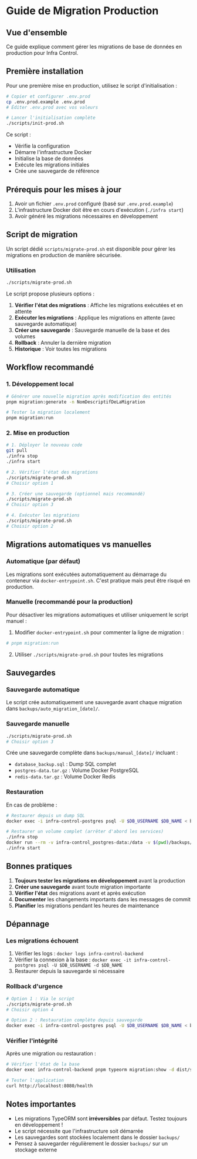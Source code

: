 # Guide de Migration Production

## Vue d'ensemble

Ce guide explique comment gérer les migrations de base de données en production pour Infra Control.

## Première installation

Pour une première mise en production, utilisez le script d'initialisation :

```bash
# Copier et configurer .env.prod
cp .env.prod.example .env.prod
# Éditer .env.prod avec vos valeurs

# Lancer l'initialisation complète
./scripts/init-prod.sh
```

Ce script :
- Vérifie la configuration
- Démarre l'infrastructure Docker
- Initialise la base de données
- Exécute les migrations initiales
- Crée une sauvegarde de référence

## Prérequis pour les mises à jour

1. Avoir un fichier `.env.prod` configuré (basé sur `.env.prod.example`)
2. L'infrastructure Docker doit être en cours d'exécution (`./infra start`)
3. Avoir généré les migrations nécessaires en développement

## Script de migration

Un script dédié `scripts/migrate-prod.sh` est disponible pour gérer les migrations en production de manière sécurisée.

### Utilisation

```bash
./scripts/migrate-prod.sh
```

Le script propose plusieurs options :

1. **Vérifier l'état des migrations** : Affiche les migrations exécutées et en attente
2. **Exécuter les migrations** : Applique les migrations en attente (avec sauvegarde automatique)
3. **Créer une sauvegarde** : Sauvegarde manuelle de la base et des volumes
4. **Rollback** : Annuler la dernière migration
5. **Historique** : Voir toutes les migrations

## Workflow recommandé

### 1. Développement local

```bash
# Générer une nouvelle migration après modification des entités
pnpm migration:generate -n NomDescriptifDeLaMigration

# Tester la migration localement
pnpm migration:run
```

### 2. Mise en production

```bash
# 1. Déployer le nouveau code
git pull
./infra stop
./infra start

# 2. Vérifier l'état des migrations
./scripts/migrate-prod.sh
# Choisir option 1

# 3. Créer une sauvegarde (optionnel mais recommandé)
./scripts/migrate-prod.sh
# Choisir option 3

# 4. Exécuter les migrations
./scripts/migrate-prod.sh
# Choisir option 2
```

## Migrations automatiques vs manuelles

### Automatique (par défaut)

Les migrations sont exécutées automatiquement au démarrage du conteneur via `docker-entrypoint.sh`. C'est pratique mais peut être risqué en production.

### Manuelle (recommandé pour la production)

Pour désactiver les migrations automatiques et utiliser uniquement le script manuel :

1. Modifier `docker-entrypoint.sh` pour commenter la ligne de migration :
```bash
# pnpm migration:run
```

2. Utiliser `./scripts/migrate-prod.sh` pour toutes les migrations

## Sauvegardes

### Sauvegarde automatique

Le script crée automatiquement une sauvegarde avant chaque migration dans `backups/auto_migration_[date]/`.

### Sauvegarde manuelle

```bash
./scripts/migrate-prod.sh
# Choisir option 3
```

Crée une sauvegarde complète dans `backups/manual_[date]/` incluant :
- `database_backup.sql` : Dump SQL complet
- `postgres-data.tar.gz` : Volume Docker PostgreSQL
- `redis-data.tar.gz` : Volume Docker Redis

### Restauration

En cas de problème :

```bash
# Restaurer depuis un dump SQL
docker exec -i infra-control-postgres psql -U $DB_USERNAME $DB_NAME < backups/[dossier]/database_backup.sql

# Restaurer un volume complet (arrêter d'abord les services)
./infra stop
docker run --rm -v infra-control_postgres-data:/data -v $(pwd)/backups/[dossier]:/backup alpine tar xzf /backup/postgres-data.tar.gz -C /data
./infra start
```

## Bonnes pratiques

1. **Toujours tester les migrations en développement** avant la production
2. **Créer une sauvegarde** avant toute migration importante
3. **Vérifier l'état** des migrations avant et après exécution
4. **Documenter** les changements importants dans les messages de commit
5. **Planifier** les migrations pendant les heures de maintenance

## Dépannage

### Les migrations échouent

1. Vérifier les logs : `docker logs infra-control-backend`
2. Vérifier la connexion à la base : `docker exec -it infra-control-postgres psql -U $DB_USERNAME -d $DB_NAME`
3. Restaurer depuis la sauvegarde si nécessaire

### Rollback d'urgence

```bash
# Option 1 : Via le script
./scripts/migrate-prod.sh
# Choisir option 4

# Option 2 : Restauration complète depuis sauvegarde
docker exec -i infra-control-postgres psql -U $DB_USERNAME $DB_NAME < backups/[derniere_sauvegarde]/database_backup.sql
```

### Vérifier l'intégrité

Après une migration ou restauration :

```bash
# Vérifier l'état de la base
docker exec infra-control-backend pnpm typeorm migration:show -d dist/src/core/config/data-source.js

# Tester l'application
curl http://localhost:8080/health
```

## Notes importantes

- Les migrations TypeORM sont **irréversibles** par défaut. Testez toujours en développement !
- Le script nécessite que l'infrastructure soit démarrée
- Les sauvegardes sont stockées localement dans le dossier `backups/`
- Pensez à sauvegarder régulièrement le dossier `backups/` sur un stockage externe